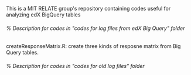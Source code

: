 This is a MIT RELATE group's repository containing codes useful for analyzing edX BigQuery tables

###### % Description for codes in "codes for log files from edX Big Query" folder

createResponseMatrix.R: create three kinds of resposne matrix from Big Query tables. 





###### % Description for codes in "codes for old log files" folder

